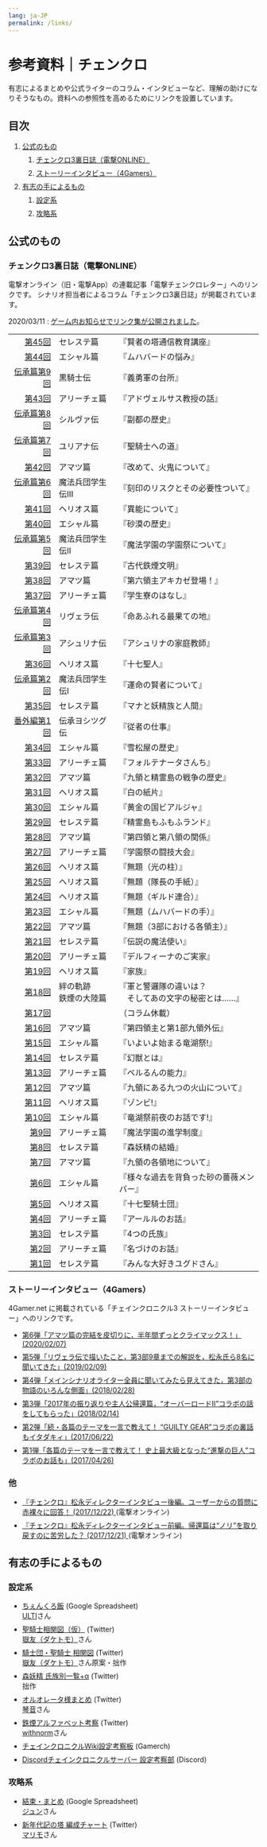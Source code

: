 ```yaml
---
lang: ja-JP
permalink: /links/
---
```


# 参考資料｜チェンクロ

有志によるまとめや公式ライターのコラム・インタビューなど、理解の助けになりそうなもの。資料への参照性を高めるためにリンクを設置しています。


## 目次

1. [公式のもの](#公式のもの)
    1. [チェンクロ3裏日誌（電撃ONLINE）](#チェンクロ3裏日誌（電撃ONLINE）)
    1. [ストーリーインタビュー（4Gamers）](#ストーリーインタビュー（4Gamers）)
1. [有志の手によるもの](#有志の手によるもの)
    1. [設定系](#設定系)
    1. [攻略系](#攻略系)


## 公式のもの

### チェンクロ3裏日誌（電撃ONLINE）

電撃オンライン（旧・電撃App）の連載記事「電撃チェンクロレター」へのリンクです。
シナリオ担当者によるコラム「チェンクロ3裏日誌」が掲載されています。

2020/03/11 : [ゲーム内お知らせでリンク集が公開されました](http://chronicle.sega-net.com/members/info/detail/077478lNXtyDJ6.html)。

<!--
[]()|篇|『』
[グランドサーガ第4回](https://dengekionline.com/articles/28676/)|砂漠の湖都篇|（コラム休載）
[第49回](https://dengekionline.com/articles/27580/)|エシャル篇|『いにしえのうた』
[グランドサーガ第3回](https://dengekionline.com/articles/26512/)|精霊島篇|『森妖精という存在』
[第48回](https://dengekionline.com/articles/24053/)|セレステ篇|『ユグド考古学』
[グランドサーガ第2回](https://dengekionline.com/articles/20553/)|炎の九領篇|『第五領主と第七領主』
[第47回](https://dengekionline.com/articles/20551/)|アマツ篇|『無題（アマツ篇完結に寄せて）』
[第46回](https://dengekionline.com/articles/17848/)|ヘリオス篇|『聖印について』
[グランドサーガ第1回](https://dengekionline.com/articles/16600/)|魔神篇|『松永ディレクターのコメント』
-->

回|シナリオ担当者|裏日誌タイトル
--:|---|---
[第45回](https://dengekionline.com/articles/11075/)|セレステ篇|『賢者の塔通信教育講座』
[第44回](https://dengekionline.com/articles/8050/)|エシャル篇|『ムハバードの悩み』
[伝承篇第9回](https://dengekionline.com/articles/6877/)|黒騎士伝|『義勇軍の台所』
[第43回](https://dengekionline.com/articles/5502/)|アリーチェ篇|『アドヴェルサス教授の話』
[伝承篇第8回](https://dengekionline.com/articles/5059/)|シルヴァ伝|『副都の歴史』
[伝承篇第7回](https://dengekionline.com/articles/3424/)|ユリアナ伝|『聖騎士への道』
[第42回](https://dengekionline.com/articles/1525/)|アマツ篇|『改めて、火鬼について』
[伝承篇第6回](https://dengekionline.com/articles/636/)|魔法兵団学生伝III|『刻印のリスクとその必要性ついて』
[第41回](https://dengekionline.com/elem/000/001/913/1913942/)|ヘリオス篇|『異能について』
[第40回](https://dengekionline.com/elem/000/001/907/1907341/)|エシャル篇|『砂漠の歴史』
[伝承篇第5回](https://dengekionline.com/elem/000/001/897/1897534/)|魔法兵団学生伝II|『魔法学園の学園祭について』
[第39回](https://dengekionline.com/elem/000/001/891/1891326/)|セレステ篇|『古代鉄煙文明』
[第38回](https://dengekionline.com/elem/000/001/882/1882450/)|アマツ篇|『第六領主アキカゼ登場！』
[第37回](https://dengekionline.com/elem/000/001/863/1863384/)|アリーチェ篇|『学生寮のはなし』
[伝承篇第4回](https://dengekionline.com/elem/000/001/856/1856290/)|リヴェラ伝|『命あふれる最果ての地』
[伝承篇第3回](https://dengekionline.com/elem/000/001/839/1839204/)|アシュリナ伝|『アシュリナの家庭教師』
[第36回](https://dengekionline.com/elem/000/001/836/1836972/)|ヘリオス篇|『十七聖人』
[伝承篇第2回](https://dengekionline.com/elem/000/001/825/1825595/)|魔法兵団学生伝I|『運命の賢者について』
[第35回](https://dengekionline.com/elem/000/001/815/1815654/)|セレステ篇|『マナと妖精族と人間』
[番外編第1回](https://dengekionline.com/elem/000/001/802/1802848/)|伝承ヨシツグ伝|『従者の仕事』
[第34回](https://dengekionline.com/elem/000/001/798/1798755/)|エシャル篇|『雪松屋の歴史』
[第33回](https://dengekionline.com/elem/000/001/789/1789592/)|アリーチェ篇|『フォルテナータさんち』
[第32回](https://dengekionline.com/elem/000/001/773/1773244/)|アマツ篇|『九領と精霊島の戦争の歴史』
[第31回](https://dengekionline.com/elem/000/001/759/1759267/)|ヘリオス篇|『白の紙片』
[第30回](https://dengekionline.com/elem/000/001/751/1751202/)|エシャル篇|『黄金の国ビアルジャ』
[第29回](https://dengekionline.com/elem/000/001/740/1740016/)|セレステ篇|『精霊島もふもふランド』
[第28回](https://dengekionline.com/elem/000/001/729/1729530/)|アマツ篇|『第四領と第八領の関係』
[第27回](https://dengekionline.com/elem/000/001/724/1724660/)|アリーチェ篇|『学園祭の闘技大会』
[第26回](https://dengekionline.com/elem/000/001/715/1715321/)|ヘリオス篇|『無題（光の柱）』
[第25回](https://dengekionline.com/elem/000/001/702/1702665/)|ヘリオス篇|『無題（隊長の手紙）』
[第24回](https://dengekionline.com/elem/000/001/688/1688695/)|ヘリオス篇|『無題（ギルド連合）』
[第23回](https://dengekionline.com/elem/000/001/682/1682275/)|エシャル篇|『無題（ムハバードの手）』
[第22回](https://dengekionline.com/elem/000/001/673/1673192/)|アマツ篇|『無題（3部における各領主）』
[第21回](https://dengekionline.com/elem/000/001/667/1667071/)|セレステ篇|『伝説の魔法使い』
[第20回](https://dengekionline.com/elem/000/001/656/1656096/)|アリーチェ篇|『デルフィーナのご実家』
[第19回](https://dengekionline.com/elem/000/001/631/1631002/)|ヘリオス篇|『家族』
[第18回](https://dengekionline.com/elem/000/001/624/1624311/)|絆の軌跡 <br>鉄煙の大陸篇|『軍と警邏隊の違いは？<br>　そしてあの文字の秘密とは……』
[第17回](https://dengekionline.com/elem/000/001/614/1614784/)||（コラム休載）
[第16回](https://dengekionline.com/elem/000/001/602/1602848/)|アマツ篇|『第四領主と第1部九領外伝』
[第15回](https://dengekionline.com/elem/000/001/596/1596375/)|エシャル篇|『いよいよ始まる竜湖祭!』
[第14回](https://dengekionline.com/elem/000/001/585/1585320/)|セレステ篇|『幻獣とは』
[第13回](https://dengekionline.com/elem/000/001/573/1573468/)|アリーチェ篇|『ベルるんの能力』
[第12回](https://dengekionline.com/elem/000/001/566/1566532/)|アマツ篇|『九領にある九つの火山について』
[第11回](https://dengekionline.com/elem/000/001/562/1562475/)|ヘリオス篇|『ゾンビ!』
[第10回](https://dengekionline.com/elem/000/001/552/1552042/)|エシャル篇|『竜湖祭前夜のお話です!』
[第9回](https://dengekionline.com/elem/000/001/542/1542364/)|アリーチェ篇|『魔法学園の進学制度』
[第8回](https://dengekionline.com/elem/000/001/532/1532642/)|セレステ篇|『森妖精の結婚』
[第7回](https://dengekionline.com/elem/000/001/518/1518326/)|アマツ篇|『九領の各領地について』
[第6回](https://dengekionline.com/elem/000/001/505/1505776/)|エシャル篇|『様々な過去を背負った砂の薔薇メンバー』
[第5回](https://dengekionline.com/elem/000/001/496/1496997/)|ヘリオス篇|『十七聖騎士団』
[第4回](https://dengekionline.com/elem/000/001/487/1487696/)|アリーチェ篇|『アールルのお話』
[第3回](https://dengekionline.com/elem/000/001/479/1479908/)|セレステ篇|『4つの氏族』
[第2回](https://dengekionline.com/elem/000/001/469/1469656/)|アリーチェ篇|『名づけのお話』
[第1回](https://dengekionline.com/elem/000/001/455/1455019/)|セレステ篇|『みんな大好きユグドさん』

### ストーリーインタビュー（4Gamers）

4Gamer.net に掲載されている「チェインクロニクル3 ストーリーインタビュー」へのリンクです。

- [第6弾「アマツ篇の完結を皮切りに，半年間ずっとクライマックス！」(2020/02/07)
  ](https://www.4gamer.net/games/223/G022384/20200127049/)
- [第5弾「リヴェラ伝で描いたこと，第3部9章までの解説を，松永氏ら8名に聞いてきた」(2019/02/09)
  ](https://www.4gamer.net/games/223/G022384/20190123095/)
- [第4弾「メインシナリオライター全員に聞いてみたら見えてきた，第3部の物語のいろんな側面」(2018/02/28)
  ](https://www.4gamer.net/games/223/G022384/20180209064/)
- [第3弾「2017年の振り返りや主人公帰還篇，“オーバーロードII”コラボの話をしてもらった」(2018/02/14)
  ](https://www.4gamer.net/games/223/G022384/20180205025/)
- [第2弾「続・各篇のテーマを一言で教えて！ “GUILTY GEAR”コラボの裏話もイタダキィ」(2017/06/22)
  ](https://www.4gamer.net/games/223/G022384/20170614020/)
- [第1弾「各篇のテーマを一言で教えて！ 史上最大級となった“進撃の巨人”コラボのお話も」(2017/04/26)
  ](https://www.4gamer.net/games/223/G022384/20170417068/)

### 他

- [『チェンクロ』松永ディレクターインタビュー後編。ユーザーからの質問に赤裸々に回答！ (2017/12/22)
  ](https://dengekionline.com/elem/000/001/651/1651473/) (電撃オンライン)
- [『チェンクロ』松永ディレクターインタビュー前編。帰還篇は“ノリ”を取り戻すのに苦労した？ (2017/12/21)
  ](https://dengekionline.com/elem/000/001/651/1651459/) (電撃オンライン)

## 有志の手によるもの

<!--
- [チェインクロニクル設定資料集（仮）](https://docs.google.com/document/d/1gvaZty5EgXB3U7VmUhg-iYYmMT2Zf94RSRXdvNRieEY/edit)  
  [Vee](https://twitter.com/WisedVee)さん作  
  [公開時のツイート](https://twitter.com/WisdVee/status/835713251564371969)
リンク先|資料|作者
---|---|---
Twitter|[聖騎士相関図（仮）](https://twitter.com/daketomo/status/1068531473970421761)|[嶽友（ダケトモ）](https://twitter.com/daketomo)さん
Twitter|[『騎士団・聖騎士』相関図](https://twitter.com/seseri_gm/status/989892600244006913)|[嶽友（ダケトモ）](https://twitter.com/daketomo)さん原案・拙作
Twitter|[『森妖精』氏族別一覧+α](https://twitter.com/seseri_gm/status/993446314821103616)|拙作
Twitter|[オルオレータ様まとめ](https://twitter.com/kotoneisbizk/status/969885145414082560)|[琴音](https://twitter.com/kotoneisbizk)さん
Twitter|[]()|[]()さん
Twitter|[]()|[]()さん
Twitter|[]()|[]()さん

-->

### 設定系

- [ちぇんくろ飯](https://docs.google.com/file/d/1TsJA9ypD_UXEYJJ_LQkg_UGHwSfWIEO5/edit) (Google Spreadsheet)  
  [ULTI]()さん
- [聖騎士相関図（仮）](https://twitter.com/daketomo/status/1068531473970421761) (Twitter)  
  [嶽友（ダケトモ）](https://twitter.com/daketomo)さん
- [騎士団・聖騎士 相関図](https://twitter.com/seseri_gm/status/989892600244006913) (Twitter)  
  [嶽友（ダケトモ）](https://twitter.com/daketomo)さん原案・拙作
- [森妖精 氏族別一覧+α](https://twitter.com/seseri_gm/status/993446314821103616) (Twitter)  
  拙作
- [オルオレータ様まとめ](https://twitter.com/kotoneisbizk/status/969885145414082560) (Twitter)  
  [琴音](https://twitter.com/kotoneisbizk)さん
- [鉄煙アルファベット考察](https://twitter.com/withnorm1/status/964676264819703809) (Twitter)  
  [withnorm](https://twitter.com/withnorm1)さん
- [チェインクロニクルWiki設定考察板](https://チェインクロニクル.gamerch.com/%E8%A8%AD%E5%AE%9A%E8%80%83%E5%AF%9F%E6%9D%BF) (Gamerch)
- [Discordチェインクロニクルサーバー 設定考察部](https://discord.gg/8DUBAwK) (Discord)

### 攻略系

- [結束・まとめ](https://drive.google.com/file/d/1NhQTyw-4HgL2tAxrkY-dF7JX_aCcP-Gb/view) (Google Spreadsheet)  
  [ジュン]()さん
- [新年代記の塔 編成チャート](https://mobile.twitter.com/MarimoGiyugun/status/1233942419042750465) (Twitter)  
  [マリモ](https://twitter.com/MarimoGiyugun)さん


<style>
  thead {display: none;}
  ol, ul {padding-left: 2em}
  li {margin: .5em 0;}
</style>